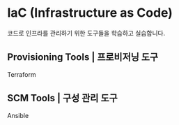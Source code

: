 # IaC (Infrastructure as Code)

코드로 인프라를 관리하기 위한 도구들을 학습하고 실습합니다.

## Provisioning Tools | 프로비저닝 도구

Terraform

## SCM Tools | 구성 관리 도구

Ansible
